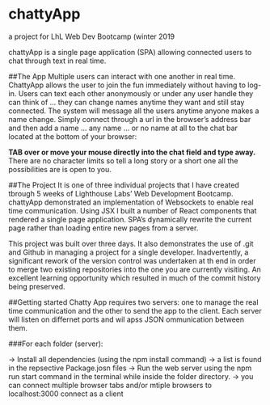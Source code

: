 # chattyApp
a project for LhL Web Dev Bootcamp (winter 2019

chattyApp is a single page application (SPA) allowing connected users to chat through text in real time. 

##The App
Multiple users can interact with one another in real time. ChattyApp allows the user to join the fun immediately
without having to log-in. Users can text each other anonymously or under any user handle they can think of
… they can change names anytime they want and still stay connected. The system will message all the users anytime
anyone makes a name change.
Simply connect through a url in the browser’s address bar and then add a name … any name … or no name at all
to the chat bar located at the bottom of your browser:

**TAB over or move your mouse directly into the chat field and type away.**
There are no character limits so tell a long story or a short one all the possibilities are is open to you.

##The Project
It is one of three individual projects that I have created tbrough 5 weeks of Lighthouse Labs’ Web Development Bootcamp.
chattyApp demonstrated an implementation of Websockets to enable real time communication.
Using  JSX I built a number of React components that rendered a single page application.
SPA’s dynamically rewrite the current page rather than loading entire new pages from a server.

This project was built over three days. It also demonstrates the use of .git and Github in managing a project for a single developer. Inadvertently, a significant rework of the version control was undertaken at th end in order to merge two existing repositories into the one you are currently visiting. An excellent learning opportunity which resulted in much of the commit history being preserved.

##Getting started
Chatty App requires two servers: one to manage the real time communication and the other to send the app to the client.
Each server will listen on differnet ports and wil apss JSON ommunication between them.

###For each folder (server):
 
-> Install all dependencies (using the npm install command) -> a list is found in the repsective Package.josn files
-> Run the web server using the npm run start command in the terminal while inside the folder directory.
-> you can connect multiple browser tabs and/or mtiple browsers to localhost:3000 connect as a client



